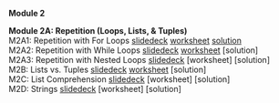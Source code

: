 <b>Module 2</b>  

<b>Module 2A: Repetition (Loops, Lists, & Tuples)</b>  
M2A1: Repetition with For Loops [slidedeck](https://www.dropbox.com/scl/fi/cia8fxkh90jdrtipq35yy/M2A1-Repetition-with-For-Loops.pptx?rlkey=tvkpp0edlslp067ys9krdpwif&dl=0) [worksheet](https://docs.google.com/document/d/1uWVUKiBbIOc2JYD4vdcEZmrzvpIZKw6UiP6uCYEDFbY/edit?usp=sharing) [solution](https://docs.google.com/document/d/1ObWdlb1uGzeUrWDz5Hgn4ox2_ybLgXSRezYt8hNkR1g/edit?tab=t.0)    
M2A2: Repetition with While Loops [slidedeck](https://tinyurl.com/yunjzwyj) [worksheet](https://docs.google.com/document/d/1PqBxlZotjz7M97SrrPSgpVQcnWzTRoFO-f_fJ9jVOCk/edit?tab=t.0#heading=h.d7dsqin0pq0r) [solution]  
M2A3: Repetition with Nested Loops [slidedeck](https://www.dropbox.com/scl/fi/ut9lqab9viudy2m3msnhn/M2A3-Repetition-with-Nested-Loops.pptx?rlkey=g3cjryzfd6nool4kf2drog2z9&dl=0) [worksheet] [solution]  
M2B: Lists vs. Tuples [slidedeck](https://tinyurl.com/2m4ur4r8) [worksheet](https://docs.google.com/document/d/1mKxMZTQ7ynadc5cqnV7-QOFeuHyAx9zNOKKERM6srGk/edit?tab=t.0) [solution]   
M2C: List Comprehension [slidedeck](https://www.dropbox.com/scl/fi/ckly5jinlw68mgd2ahtdz/M2C-List-Comprehension.pptx?rlkey=1gndq7h5jxr7nwudz1bf16fok&dl=0) [worksheet] [solution]  
M2D: Strings [slidedeck](https://www.dropbox.com/scl/fi/1ont1p4cmjq2r2y6ouiif/M2D-Strings.pptx?rlkey=uae74q8hwcbljulxkly27ojpx&dl=0) [worksheet] [solution]  
